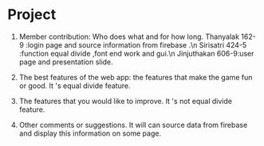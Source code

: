 # Project
1. Member contribution: Who does what and for how long.
Thanyalak 162-9 :login page and source information from firebase .\n
Sirisatri 424-5 :function equal divide ,font end work and gui.\n
Jinjuthakan 606-9:user page and presentation slide.

2. The best features of the web app: the features that make the game fun or good.
It 's equal divide feature.
3. The features that you would like to improve.
It 's not equal divide feature.
4. Other comments or suggestions.
It will can source data from firebase and display this information on some page.
